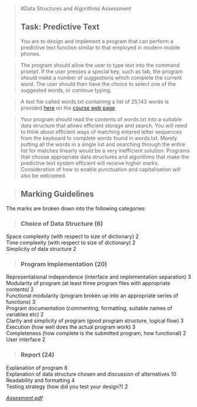 
> #Data Structures and Algorithms Assessment
> ## Task: Predictive Text
> You are to design and implement a program that can perform a predictive text function similar to
that employed in modern mobile phones.

> The program should allow the user to type text into the command prompt. If the user presses a
special key, such as tab, the program should make a number of suggestions which complete the
current word. The user should then have the choice to select one of the suggested words, or continue
typing.

> A text file called words.txt containing a list of 25,143 words is provided [here](http://www.elec.york.ac.uk/internal_web/meng/yr2/modules/DSA/DSA/Assessment/words.txt) on the [course web
page](http://www.elec.york.ac.uk/internal_web/meng/yr2/modules/DSA/DSA/).

> Your program should read the contents of words.txt into a suitable data structure that allows
efficient storage and search. You will need to think about efficient ways of matching entered letter
sequences from the keyboard to complete words found in words.txt. Merely putting all the words in
a single list and searching through the entire list for matches linearly would be a very inefficient
solution. Programs that choose appropriate data structures and algorithms that make the predictive
text system efficient will receive higher marks. Consideration of how to enable punctuation and
capitalisation will also be welcomed.

> ## Marking Guidelines
The marks are broken down into the following categories:

> ### Choice of Data Structure (6)  
Space complexity (with respect to size of dictionary) 2  
Time complexity (with respect to size of dictionary) 2  
Simplicity of data structure 2  

> ### Program Implementation (20)  
Representational independence (interface and implementation separation) 3  
Modularity of program (at least three program files with appropriate contents) 2  
Functional modularity (program broken up into an appropriate series of functions) 3  
Program documentation (commenting, formatting, suitable names of variables etc) 2  
Clarity and simplicity of program (good program structure, logical flow) 3  
Execution (how well does the actual program work) 3  
Completeness (how complete is the submitted program, how functional) 2  
User interface 2  

> ### Report (24)  
Explanation of program 8  
Explanation of data structure chosen and discussion of alternatives 10  
Readability and formatting 4  
Testing strategy (how did you test your design?) 2  

[*Assesment pdf*](http://www.elec.york.ac.uk/internal_web/meng/yr2/modules/DSA/DSA/Assessment/DSAAssessment2016.pdf)
